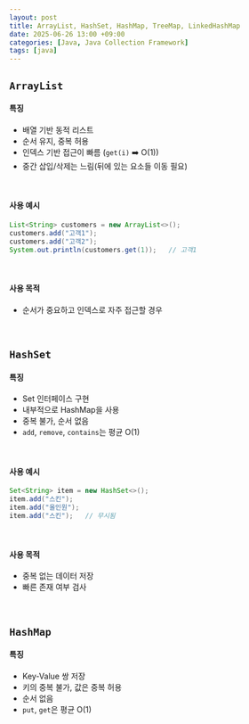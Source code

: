 ```yaml
---
layout: post
title: ArrayList, HashSet, HashMap, TreeMap, LinkedHashMap
date: 2025-06-26 13:00 +09:00
categories: [Java, Java Collection Framework]
tags: [java]
---
```


## `ArrayList`

#### 특징

- 배열 기반 동적 리스트
- 순서 유지, 중복 허용
- 인덱스 기반 접근이 빠름 (`get(i)` ➡️ O(1))
- 중간 삽입/삭제는 느림(뒤에 있는 요소들 이동 필요)

<br>

#### 사용 예시

```java
List<String> customers = new ArrayList<>();
customers.add("고객1");
customers.add("고객2");
System.out.println(customers.get(1));   // 고객1
```

<br>

#### 사용 목적

- 순서가 중요하고 인덱스로 자주 접근할 경우


<br>

## `HashSet`

#### 특징 

- Set 인터페이스 구현
- 내부적으로 HashMap을 사용
- 중복 불가, 순서 없음
- `add`, `remove`, `contains`는 평균 O(1)

<br>

#### 사용 예시

```java
Set<String> item = new HashSet<>();
item.add("스킨");
item.add("올인원");
item.add("스킨");   // 무시됨
```

<br>

#### 사용 목적

- 중복 없는 데이터 저장
- 빠른 존재 여부 검사

<br>

## `HashMap`

#### 특징

- Key-Value 쌍 저장
- 키의 중복 불가, 값은 중복 허용
- 순서 없음
- `put`, `get`은 평균 O(1)

<br>

